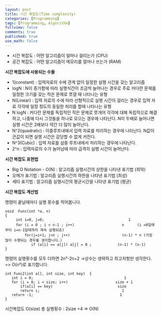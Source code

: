 ```yaml
---
layout: post
title: 시간 복잡도(Time complexity)
categories: [Programming]
tags: [Programming, Algorithm]
fullview: false
comments: true
published: true
use_math: false
---
```


* 시간 복잡도 : 어떤 알고리즘이 얼마나 걸리는가 (CPU)
* 공간 복잡도 : 어떤 알고리즘이 메모리를 얼마나 쓰는가 (RAM)

**시간 복잡도에 사용되는 수들**

* 1(constant) : 입력자료의 수에 관계 없이 일정한 실행 시간을 갖는 알고리즘
* logN : N이 증가함에 따라 실행식간이 조금씩 늘어나는 경우로 주료 커다란 문제를 일정한 크기를 갖는 작은 문제로 쪼갤 때 나타나는 유형
* N(Linear) : 입력 자료의 수에 따라 선형적으로 실행 시간이 걸리는 경우로 입력 자료 각각에 일정 정도의 동일한 처리를 할때 나타나는 유형
* N logN : 커다란 문제를 독립적인 작은 문제로 쪼개어 각각에 대해 독립적으로 해결하고, 나중에 다시 그것들을 하나로 모으는 경우에 나타난다. N이 두배로 늘어나면 실행 시간은 2배보다 약간 더 많이 늘어난다.
* N^2(quadratic) : 이중루프내에서 입력 자료를 처리하는 경우에 나타난다. N값이 큰값이 되면 실행 시간은 감당할 수 없게 커진다.
* N^3(Cubic) : 입력 자료를 삼중 루프내에서 처리하는 경우에 나타난다.
* 2^n : 입력자료의 수가 늘어남에 따라 급격히 실행 시간이 늘어난다. 

**시간 복잡도 표현법**

* Big O Notation - O(N) : 알고리즘 실행시간의 상한을 나타낸 표기법 (최악)
* 오메가 표기법 : 알고리즘 실행시간의 하한을 나타낸 표기법 (최상)
* 세타 표기법 : 알고리즘 실행시간의 평균시간을 나타낸 표기법 (평균)

**시간 복잡도 계산법**

명령이 끝날때마다 실행 횟수를 적어봅니다.

```
void  Func(int *a, n)
{
     int i=0, j=0;                                       1
     for (i = 0 ; i < n-1 ; i++)                      n      (i =0일때부터 i=n-1일때까지 계속 실행되죠)
         for(j=i+1; j<n ; j++)                        (n-1) * n (가장 많이 수행되는 경우를 생각합니다.)
            if (a[i] == a[j]) a[j] = 0 ;            (n-1) * (n-1)
}
```
 
명령어 실행횟수를 모두 더하면 2n²-2n+2  ->상수는 생략하고 최고차항만 생각한다. => O(n²)로 표기합니다.
 
```
int Func2(int a[], int size, int key)  {
   int i = 0;                                          1
   for (i = 0; i < size; i++)                      size + 1
       if(a[i] == key)                              size
       return i;                                      1
   return -1;                                        1
}
```

시간복잡도 O(size)
총 실행횟수 : 2size +4  => O(N) 
